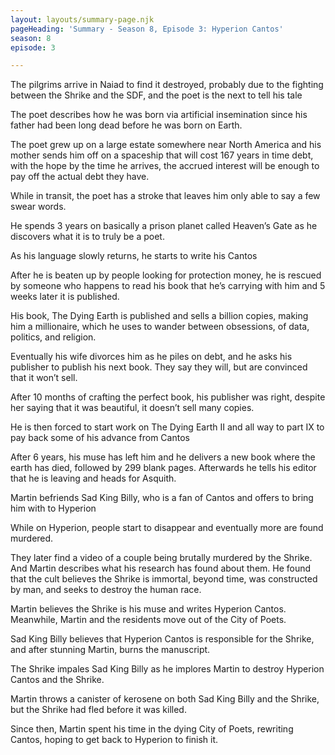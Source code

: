 ```yaml
---
layout: layouts/summary-page.njk
pageHeading: 'Summary - Season 8, Episode 3: Hyperion Cantos'
season: 8
episode: 3

---
```

The pilgrims arrive in Naiad to find it destroyed, probably due to the fighting between the Shrike and the SDF, and the poet is the next to tell his tale

The poet describes how he was born via artificial insemination since his father had been long dead before he was born on Earth.

The poet grew up on a large estate somewhere near North America and his mother sends him off on a spaceship that will cost 167 years in time debt, with the hope by the time he arrives, the accrued interest will be enough to pay off the actual debt they have.

While in transit, the poet has a stroke that leaves him only able to say a few swear words.


He spends 3 years on basically a prison planet called Heaven’s Gate as he discovers what it is to truly be a poet.

As his language slowly returns, he starts to write his Cantos

After he is beaten up by people looking for protection money, he is rescued by someone who happens to read his book that he’s carrying with him and 5 weeks later it is published.

His book, The Dying Earth is published and sells a billion copies, making him a millionaire, which he uses to wander between obsessions, of data, politics, and religion.

Eventually his wife divorces him as he piles on debt, and he asks his publisher to publish his next book. They say they will, but are convinced that it won’t sell.

After 10 months of crafting the perfect book, his publisher was right, despite her saying that it was beautiful, it doesn’t sell many copies.

He is then forced to start work on The Dying Earth II and all way to part IX to pay back some of his advance from Cantos

After 6 years, his muse has left him and he delivers a new book where the earth has died, followed by 299 blank pages. Afterwards he tells his editor that he is leaving and heads for Asquith.

Martin befriends Sad King Billy, who is a fan of Cantos and offers to bring him with to Hyperion

While on Hyperion, people start to disappear and eventually more are found murdered.

They later find a video of a couple being brutally murdered by the Shrike. And Martin describes what his research has found about them. He found that the cult believes the Shrike is immortal, beyond time, was constructed by man, and seeks to destroy the human race.

Martin believes the Shrike is his muse and writes Hyperion Cantos. Meanwhile, Martin and the residents move out of the City of Poets.

Sad King Billy believes that Hyperion Cantos is responsible for the Shrike, and after stunning Martin, burns the manuscript.

The Shrike impales Sad King Billy as he implores Martin to destroy Hyperion Cantos and the Shrike.

Martin throws a canister of kerosene on both Sad King Billy and the Shrike, but the Shrike had fled before it was killed.

Since then, Martin spent his time in the dying City of Poets, rewriting Cantos, hoping to get back to Hyperion to finish it.
